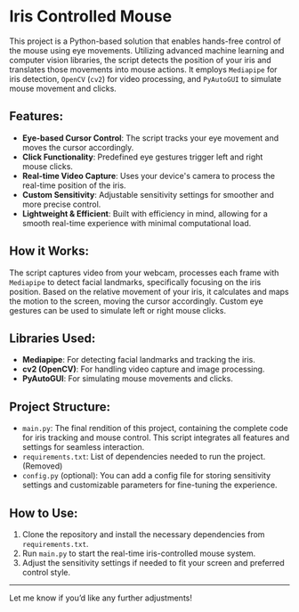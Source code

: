 
# Iris Controlled Mouse

This project is a Python-based solution that enables hands-free control of the mouse using eye movements. Utilizing advanced machine learning and computer vision libraries, the script detects the position of your iris and translates those movements into mouse actions. It employs `Mediapipe` for iris detection, `OpenCV` (`cv2`) for video processing, and `PyAutoGUI` to simulate mouse movement and clicks.

## Features:
- **Eye-based Cursor Control**: The script tracks your eye movement and moves the cursor accordingly.
- **Click Functionality**: Predefined eye gestures trigger left and right mouse clicks.
- **Real-time Video Capture**: Uses your device's camera to process the real-time position of the iris.
- **Custom Sensitivity**: Adjustable sensitivity settings for smoother and more precise control.
- **Lightweight & Efficient**: Built with efficiency in mind, allowing for a smooth real-time experience with minimal computational load.

## How it Works:
The script captures video from your webcam, processes each frame with `Mediapipe` to detect facial landmarks, specifically focusing on the iris position. Based on the relative movement of your iris, it calculates and maps the motion to the screen, moving the cursor accordingly. Custom eye gestures can be used to simulate left or right mouse clicks.

## Libraries Used:
- **Mediapipe**: For detecting facial landmarks and tracking the iris.
- **cv2 (OpenCV)**: For handling video capture and image processing.
- **PyAutoGUI**: For simulating mouse movements and clicks.

## Project Structure:
- `main.py`: The final rendition of this project, containing the complete code for iris tracking and mouse control. This script integrates all features and settings for seamless interaction.
- `requirements.txt`: List of dependencies needed to run the project. (Removed)
- `config.py` (optional): You can add a config file for storing sensitivity settings and customizable parameters for fine-tuning the experience.

## How to Use:
1. Clone the repository and install the necessary dependencies from `requirements.txt`.
2. Run `main.py` to start the real-time iris-controlled mouse system.
3. Adjust the sensitivity settings if needed to fit your screen and preferred control style.

---

Let me know if you’d like any further adjustments!
